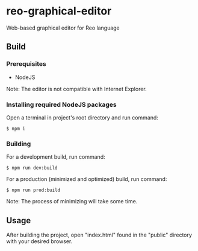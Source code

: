 # reo-graphical-editor
Web-based graphical editor for Reo language

## Build

### Prerequisites
* NodeJS

Note: The editor is not compatible with Internet Explorer.

### Installing required NodeJS packages
Open a terminal in project's root directory and run command:
```console
$ npm i
```

### Building
For a development build, run command:
```console
$ npm run dev:build
```

For a production (minimized and optimized) build, run command:
```console
$ npm run prod:build
```

Note: The process of minimizing will take some time.

## Usage
After building the project, open "index.html" found in the "public" directory with your desired browser.
